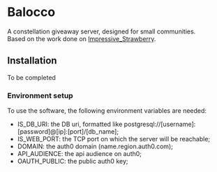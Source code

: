 # Balocco
A constellation giveaway server, designed for small communities.  
Based on the work done on [Impressive_Strawberry](https://github.com/RYGhub/impressive-strawberry).

## Installation
To be completed
### Environment setup
To use the software, the following environment variables are needed:
* IS_DB_URI: the DB uri, formatted like postgresql://[username]:[password]@[ip]:[port]/[db_name];
* IS_WEB_PORT: the TCP port on which the server will be reachable;
* DOMAIN: the auth0 domain (name.region.auth0.com);
* API_AUDIENCE: the api audience on auth0;
* OAUTH_PUBLIC: the public auth0 key;
